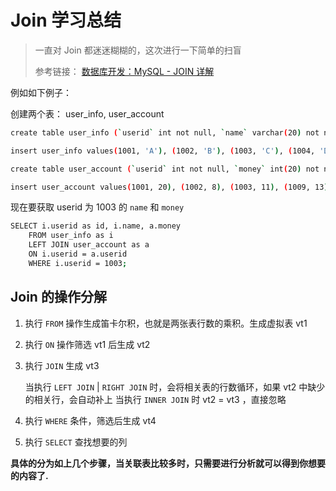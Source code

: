 # Join 学习总结

> 一直对 Join 都迷迷糊糊的，这次进行一下简单的扫盲
>
> 参考链接： [数据库开发：MySQL - JOIN 详解](https://mp.weixin.qq.com/s/gJwGDadlzWXzDo09RmcNbQ)

例如如下例子：

创建两个表： user_info, user_account

```bash
create table user_info (`userid` int not null, `name` varchar(20) not null);

insert user_info values(1001, 'A'), (1002, 'B'), (1003, 'C'), (1004, 'D') , (1005, 'E'), (1006, 'F'), (1007, 'G'), (1008, 'H');

create table user_account (`userid` int not null, `money` int(20) not null);

insert user_account values(1001, 20), (1002, 8), (1003, 11), (1009, 13); 

```

现在要获取 userid 为 1003 的 `name` 和 `money`

```bash
SELECT i.userid as id, i.name, a.money
    FROM user_info as i
    LEFT JOIN user_account as a
    ON i.userid = a.userid
    WHERE i.userid = 1003;

```

## Join 的操作分解

1. 执行 `FROM` 操作生成笛卡尔积，也就是两张表行数的乘积。生成虚拟表 vt1
2. 执行 `ON` 操作筛选 vt1 后生成 vt2
3. 执行 `JOIN` 生成 vt3

    当执行 `LEFT JOIN` | `RIGHT JOIN` 时，会将相关表的行数循环，如果 vt2 中缺少的相关行，会自动补上
    当执行 `INNER JOIN` 时 vt2 = vt3 ，直接忽略
4. 执行 `WHERE` 条件，筛选后生成 vt4
5. 执行 `SELECT` 查找想要的列

**具体的分为如上几个步骤，当关联表比较多时，只需要进行分析就可以得到你想要的内容了.**